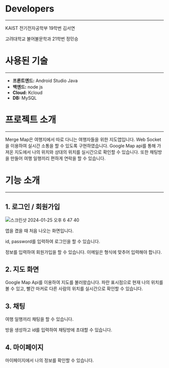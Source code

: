 # Developers

---

KAIST 전기전자공학부 19학번 김서연

고려대학교 불어불문학과 21학번 정민승

# 사용된 기술

---

- **프론트엔드:** Android Studio Java
- **백엔드:** node js
- **Cloud:** Kcloud
- **DB:** MySQL

# 프로젝트 소개

---

Merge Map은 여행지에서 따로 다니는 여행자들을 위한 지도앱입니다. Web Socket을 이용하여 실시간 소통을 할 수 있도록 구현하였습니다. Google Map api를 통해 가져온 지도에서 나의 위치와 상대의 위치를 실시간으로 확인할 수 있습니다. 또한 채팅방을 만들어 여행 일행끼리 편하게 연락을 할 수 있습니다. 

# 기능 소개

---

## 1. 로그인 / 회원가입

![스크린샷 2024-01-25 오후 6 47 40](https://github.com/mingeung/madcamp4_frontend/assets/119600579/729d2ba1-261d-446c-a89d-f930e3b3f075)


앱을 켰을 때 처음 나오는 화면입니다. 

id, password를 입력하여 로그인을 할 수 있습니다.

정보를 입력하여 회원가입을 할 수 있습니다. 이메일은 형식에 맞추어 입력해야 합니다. 

## 2. 지도 화면

[]()

Google Map Api를 이용하여 지도를 불러왔습니다. 파란 표시점으로 현재 나의 위치를 볼 수 있고, 빨간 마커로 다른 사람의 위치를 실시간으로 확인할 수 있습니다.

## 3. 채팅

[]()

[]()

[]()

[]()

여행 일행끼리 채팅을 할 수 있습니다.

방을 생성하고 id를 입력하여 채팅방에 초대할 수 있습니다.

## 4. 마이페이지

마이페이지에서 나의 정보를 확인할 수 있습니다. 

[]()
